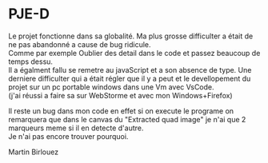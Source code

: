 # PJE-D

Le projet fonctionne dans sa globalité.
Ma plus grosse difficulter a était de ne pas abandonné a cause de bug ridicule.  
Comme par exemple Oublier des detail dans le code et passez beaucoup de temps dessu.  
Il a égalment fallu se remetre au javaScript et a son absence de type.
Une derniere difficulter qui a était régler que il y a peut et le devellopement du projet sur un pc portable windows dans une Vm avec VsCode.  
(j'ai réussi a faire sa sur WebStorme et avec mon Windows+Firefox)


Il reste un bug dans mon code en effet si on execute le programe on remarquera que dans le canvas du "Extracted quad image" je n'ai que 2 marqueurs meme si il en detecte d'autre.  
Je n'ai pas encore trouver pourquoi.

Martin Birlouez
